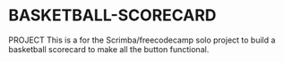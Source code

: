 # BASKETBALL-SCORECARD
PROJECT
This is a for the Scrimba/freecodecamp solo project to build a basketball scorecard to make all the button functional.
